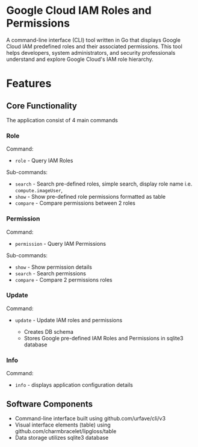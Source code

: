 # Google Cloud IAM Roles and Permissions

A command-line interface (CLI) tool written in Go that displays Google Cloud IAM predefined roles and their associated permissions. This tool helps developers, system administrators, and security professionals understand and explore Google Cloud's IAM role hierarchy.

# Features

## Core Functionality

The application consist of 4 main commands

### Role

Command:

- `role` - Query IAM Roles

Sub-commands:

- `search` - Search pre-defined roles, simple search, display role name i.e. `compute.imageUser`,
- `show` - Show pre-defined role permissions formatted as table
- `compare` - Compare permissions between 2 roles

### Permission

Command:

- `permission` - Query IAM Permissions

Sub-commands:

- `show` - Show permission details
- `search` - Search permissions
- `compare` - Compare 2 permissions roles

### Update

Command:

- `update` - Update IAM roles and permissions

  - Creates DB schema
  - Stores Google pre-defined IAM Roles and Permissions in sqlite3 database

### Info

Command:

- `info` - displays application configuration details

## Software Components

- Command-line interface built using github.com/urfave/cli/v3
- Visual interface elements (table) using github.com/charmbracelet/lipgloss/table
- Data storage utilizes sqlite3 database
